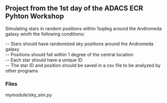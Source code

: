 ## Project from the 1st day of the ADACS ECR Pyhton Workshop

Simulating stars in random positions within 1sqdeg around the Andromeda galaxy wioth the following conditions:

-- Stars should have randomized sky positions around the Andromeda galaxy \
-- Positions should fall within 1 degree of the central location \
-- Each star should have a unique ID \
-- The star ID and position should be saved in a csv file to be analyzed by other programs

### Files 
mymodule/sky_sim.py
